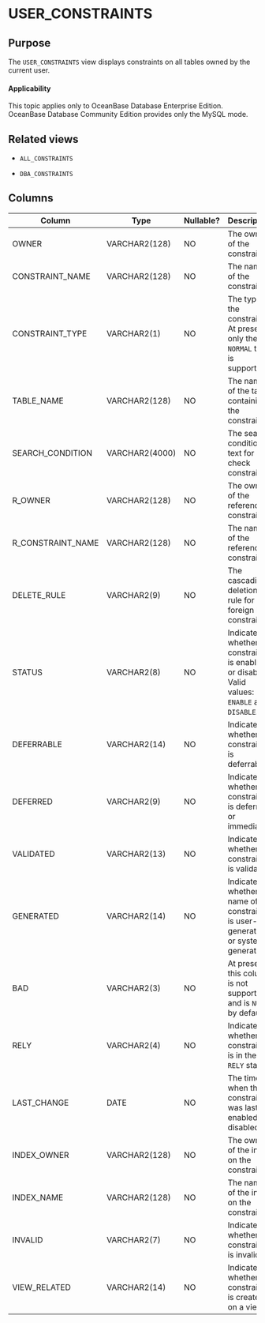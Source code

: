 USER_CONSTRAINTS
=====================================

Purpose
-----------

The `USER_CONSTRAINTS` view displays constraints on all tables owned by the current user.

  <main id="notice" >
    <h4>Applicability</h4>
    <p>This topic applies only to OceanBase Database Enterprise Edition. OceanBase Database Community Edition provides only the MySQL mode. </p>
  </main>

Related views
-------------

* `ALL_CONSTRAINTS`

* `DBA_CONSTRAINTS`

Columns
-------------

| **Column** | **Type** | **Nullable?** | **Description** |
|-------------------|----------------|----------------|--------------------------------------------------|
| OWNER | VARCHAR2(128) | NO | The owner of the constraint. |
| CONSTRAINT_NAME | VARCHAR2(128) | NO | The name of the constraint. |
| CONSTRAINT_TYPE | VARCHAR2(1) | NO | The type of the constraint. At present, only the `NORMAL` type is supported. |
| TABLE_NAME | VARCHAR2(128) | NO | The name of the table containing the constraint. |
| SEARCH_CONDITION | VARCHAR2(4000) | NO | The search condition text for a check constraint. |
| R_OWNER | VARCHAR2(128) | NO | The owner of the referenced constraint. |
| R_CONSTRAINT_NAME | VARCHAR2(128) | NO | The name of the referenced constraint. |
| DELETE_RULE | VARCHAR2(9) | NO | The cascading deletion rule for foreign key constraints. |
| STATUS | VARCHAR2(8) | NO | Indicates whether the constraint is enabled or disabled. Valid values: `ENABLE` and `DISABLE`. |
| DEFERRABLE | VARCHAR2(14) | NO | Indicates whether the constraint is deferrable. |
| DEFERRED | VARCHAR2(9) | NO | Indicates whether the constraint is deferred or immediate. |
| VALIDATED | VARCHAR2(13) | NO | Indicates whether the constraint is validated. |
| GENERATED | VARCHAR2(14) | NO | Indicates whether the name of the constraint is user-generated or system-generated. |
| BAD | VARCHAR2(3) | NO | At present, this column is not supported and is `NULL` by default. |
| RELY | VARCHAR2(4) | NO | Indicates whether the constraint is in the `RELY` state. |
| LAST_CHANGE | DATE | NO | The time when the constraint was last enabled or disabled. |
| INDEX_OWNER | VARCHAR2(128) | NO | The owner of the index on the constraint. |
| INDEX_NAME | VARCHAR2(128) | NO | The name of the index on the constraint. |
| INVALID | VARCHAR2(7) | NO | Indicates whether the constraint is invalid. |
| VIEW_RELATED | VARCHAR2(14) | NO | Indicates whether the constraint is created on a view. |
